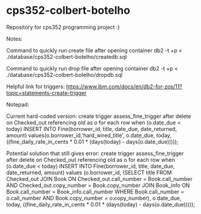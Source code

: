 # cps352-colbert-botelho
Repository for cps352 programming project :)

Notes:

Command to quickly run create file after opening container
db2 -t +p < ./database/cps352-colbert-botelho/createdb.sql

Command to quickly run drop file after opening container
db2 -t +p < ./database/cps352-colbert-botelho/dropdb.sql

Helpful link for triggers:
https://www.ibm.com/docs/en/db2-for-zos/11?topic=statements-create-trigger


Notepad:

Current hard-coded version:
create trigger assess_fine_trigger
    after delete on Checked_out
	referencing old as o
	for each row
	when (o.date_due < today)
        INSERT INTO Fine(borrower_id, title, date_due, date_returned, amount)
		values(o.borrower_id,'hard_wired_title', o.date_due, today,
        ((fine_daily_rate_in_cents * 0.01 * (days(today) - days(o.date_due)))));


Potential solution that still gives error:
create trigger assess_fine_trigger
    after delete on Checked_out
	referencing old as o
	for each row
	when (o.date_due < today)
        INSERT INTO Fine(borrower_id, title, date_due, date_returned, amount)
        values (o.borrower_id,
		(SELECT title
		 FROM Checked_out JOIN Book
		 ON Checked_out.call_number = Book.call_number
		 AND Checked_out.copy_number = Book.copy_number
		 JOIN Book_info
		 ON Book.call_number = Book_info.call_number
		 WHERE Book.call_number = o.call_number
		 AND Book.copy_number = o.copy_number),
        o.date_due, today,
        ((fine_daily_rate_in_cents * 0.01 * (days(today) - days(o.date_due)))));




